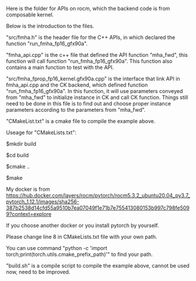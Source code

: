 Here is the folder for APIs on rocm, which the backend code is from composable kernel.

Below is the introduction to the files.

"src/fmha.h" is the header file for the C++ APIs, in which declared the  function "run_fmha_fp16_gfx90a".

"fmha_api.cpp" is the c++ file that defined the API function "mha_fwd", this function will call function "run_fmha_fp16_gfx90a". This function also contains a main function to test with the API.

"src/fmha_fprop_fp16_kernel.gfx90a.cpp" is the interface that link API in fmha_api.cpp and the CK backend, which defined function "run_fmha_fp16_gfx90a". In this function, it will use parameters conveyed from "mha_fwd" to initialize instance in CK and call CK function. Things still need to be done in this file is to find out and choose proper instance parameters according to the parameters from "mha_fwd".

"CMakeList.txt" is a cmake file to compile the example above.

Useage for "CMakeLists.txt": 

$mkdir build

$cd build

$cmake ..

$make

My docker is from https://hub.docker.com/layers/rocm/pytorch/rocm5.3.2_ubuntu20.04_py3.7_pytorch_1.12.1/images/sha256-387b2538d14cfd55a9510b7ea07049f1e71b7e755413080153b997c798fe5099?context=explore

If you choose another docker or you install pytorch by yourself.

Please change line 8 in CMakeLists.txt file with your own path.

You can use command "python -c 'import torch;print(torch.utils.cmake_prefix_path)'" to find your path.

"build.sh" is a compile script to compile the example above, cannot be used now, need to be improved.

